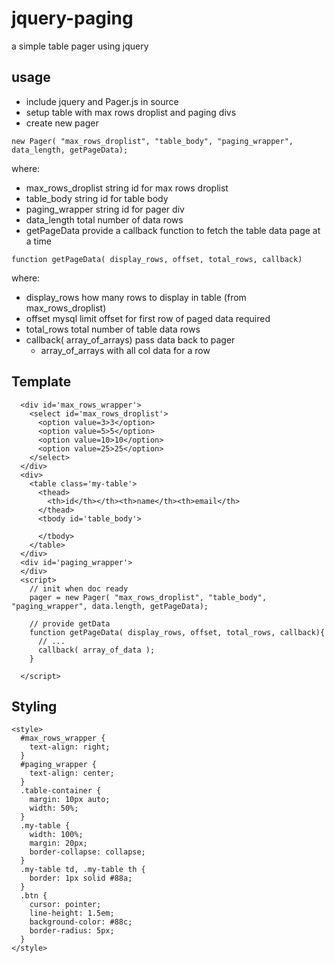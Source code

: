 # jquery-paging
a simple table pager using jquery

usage
-----

* include jquery and Pager.js in source
* setup table with max rows droplist and paging divs
* create new pager 

```
new Pager( "max_rows_droplist", "table_body", "paging_wrapper", data_length, getPageData);
```

where:

* max_rows_droplist string id for max rows droplist
* table_body string id for table body
* paging_wrapper string id for pager div
* data_length total number of data rows
* getPageData provide a callback function to fetch the table data page at a time

```
function getPageData( display_rows, offset, total_rows, callback)
```

where:

* display_rows how many rows to display in table (from max_rows_droplist)
* offset mysql limit offset for first row of paged data required
* total_rows total number of table data rows
* callback( array_of_arrays) pass data back to pager
    * array_of_arrays with all col data for a row 

## Template

```
  <div id='max_rows_wrapper'>
    <select id='max_rows_droplist'>
      <option value=3>3</option>
      <option value=5>5</option>
      <option value=10>10</option>
      <option value=25>25</option>
    </select>
  </div>
  <div>
    <table class='my-table'>
      <thead>
        <th>id</th></th><th>name</th><th>email</th>
      </thead>
      <tbody id='table_body'>
        
      </tbody>
    </table>
  </div>
  <div id='paging_wrapper'>
  </div>
  <script>
    // init when doc ready
    pager = new Pager( "max_rows_droplist", "table_body", "paging_wrapper", data.length, getPageData);

    // provide getData
    function getPageData( display_rows, offset, total_rows, callback){
      // ...
      callback( array_of_data );
    }

  </script>
```

Styling
-------

```
<style>
  #max_rows_wrapper {
    text-align: right;
  }
  #paging_wrapper {
    text-align: center;
  }
  .table-container {
    margin: 10px auto;
    width: 50%;
  }
  .my-table {
    width: 100%;
    margin: 20px;
    border-collapse: collapse;
  }
  .my-table td, .my-table th {
    border: 1px solid #88a;
  }
  .btn {
    cursor: pointer;
    line-height: 1.5em;
    background-color: #88c;
    border-radius: 5px;
  }
</style>

```

